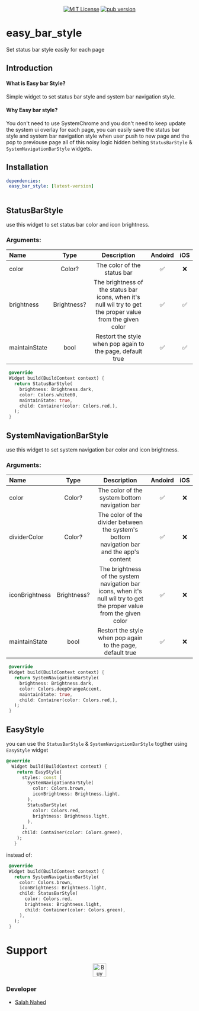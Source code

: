 <p align="center">              
<a href="https://img.shields.io/badge/License-MIT-green"><img src="https://img.shields.io/badge/License-MIT-green" alt="MIT License"></a>              
<a href="[https://pub.dev/packages/auto_route](https://pub.dev/packages/easy_bar_style)"><img src="https://img.shields.io/pub/v/easy_bar_style.svg?label=pub&color=orange" alt="pub version"></a>              
</p>              


# easy_bar_style

Set status bar style easily for each page

## Introduction
#### What is Easy bar Style?
Simple widget to set status bar style and system bar navigation style.
#### Why Easy bar style?
You don't need to use SystemChrome and you don't need to keep update the system ui overlay for each page, you can easily save the status bar style and system bar navigation style when user push to new page and the pop to previouse page all of this noisy logic hidden behing ```StatusBarStyle``` & ```SystemNavigationBarStyle``` widgets.

## Installation
 ```yaml              
dependencies:              
  easy_bar_style: [latest-version]              
              
```              


## StatusBarStyle
use this widget to set status bar color and icon brightness.

### Arguments:

| Name            |     Type             |     Description      |        Andoird       |         iOS         |
| :-------------  | :------------------: | :------------------: | :------------------: | :------------------:|
| color           |   Color?             | The color of the status bar   |          ✅          |          ❌          |
| brightness  |   Brightness?        | The brightness of the status bar icons, when it's null wil try to get the proper value from the given color |          ✅          |          ✅          |
| maintainState   |   bool               | Restort the style when pop again to the page, default true    |          ✅          |          ✅          |

 ```dart              
  @override
  Widget build(BuildContext context) {
    return StatusBarStyle(
      brightness: Brightness.dark,
      color: Colors.white60,
      maintainState: true,
      child: Container(color: Colors.red,),
    );
  }
```              

## SystemNavigationBarStyle
use this widget to set system navigation bar color and icon brightness.

### Arguments:

| Name            |     Type             |     Description      |        Andoird       |         iOS         |
| :-------------  | :------------------: | :------------------: | :------------------: | :------------------:|
| color           |   Color?             | The color of the system bottom navigation bar   |          ✅          |          ❌          |
| dividerColor    |   Color?             | The color of the divider between the system's bottom navigation bar and the app's content   |          ✅          |          ❌          |
| iconBrightness  |   Brightness?        | The brightness of the system navigation bar icons, when it's null wil try to get the proper value from the given color |          ✅          |          ❌          |
| maintainState   |   bool               | Restort the style when pop again to the page, default true    |          ✅          |          ❌          |
 ```dart              
  @override
  Widget build(BuildContext context) {
    return SystemNavigationBarStyle(
      brightness: Brightness.dark,
      color: Colors.deepOrangeAccent,
      maintainState: true,
      child: Container(color: Colors.red,),
    );
  }
```              

## EasyStyle
you can use the ```StatusBarStyle``` & ```SystemNavigationBarStyle``` togther using ```EasyStyle``` widget
```dart              
@override
  Widget build(BuildContext context) {
    return EasyStyle(
      styles: const [
        SystemNavigationBarStyle(
          color: Colors.brown,
          iconBrightness: Brightness.light,
        ),
        StatusBarStyle(
          color: Colors.red,
          brightness: Brightness.light,
        ),
      ],
      child: Container(color: Colors.green),
    );
   }
 ```
 
 instead of: 
 
 ```dart              
  @override
  Widget build(BuildContext context) {
    return SystemNavigationBarStyle(
      color: Colors.brown,
      iconBrightness: Brightness.light,
      child: StatusBarStyle(
        color: Colors.red,
        brightness: Brightness.light,
        child: Container(color: Colors.green),
      ),
    );
  } 
 ```
 
# Support
<p align="center">
<a href='https://ko-fi.com/U7U5E1983' target='_blank'><img height='36' style='border:0px;height:36px;' src='https://cdn.ko-fi.com/cdn/kofi3.png?v=3' border='0' alt='Buy Me a Coffee at ko-fi.com' /></a>
</p>

 
 ### Developer

 - [Salah Nahed](https://twitter.com/salahamassi)
